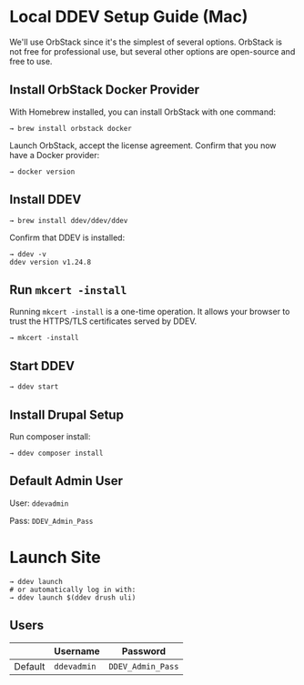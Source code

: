 # Local DDEV Setup Guide (Mac)
We'll use OrbStack since it's the simplest of several options. OrbStack is not free for professional use, but several other options are open-source and free to use.

## Install OrbStack Docker Provider

With Homebrew installed, you can install OrbStack with one command:
```console
→ brew install orbstack docker
```
Launch OrbStack, accept the license agreement.
Confirm that you now have a Docker provider:
```console
→ docker version
```
## Install DDEV
```console
→ brew install ddev/ddev/ddev
```
Confirm that DDEV is installed:
```console
→ ddev -v
ddev version v1.24.8
```
## Run `mkcert -install`
Running `mkcert -install` is a one-time operation. It allows your browser to trust the HTTPS/TLS certificates served by DDEV.
```console
→ mkcert -install
```
## Start DDEV
```console
→ ddev start
```
## Install Drupal Setup
Run composer install:
```console
→ ddev composer install
```
## Default Admin User

User: `ddevadmin`

Pass: `DDEV_Admin_Pass`

# Launch Site
```console
→ ddev launch
# or automatically log in with:
→ ddev launch $(ddev drush uli)
```
## Users

|                |Username                          |Password                         |
|----------------|-------------------------------|-----------------------------|
|Default|`ddevadmin`            |`DDEV_Admin_Pass`            |
